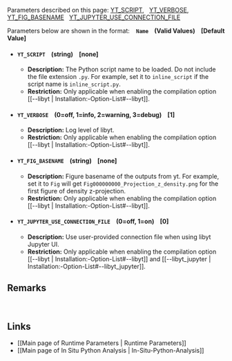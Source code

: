 Parameters described on this page:
[YT_SCRIPT](#YT_SCRIPT), &nbsp;
[YT_VERBOSE](#YT_VERBOSE), &nbsp;
[YT_FIG_BASENAME](#YT_FIG_BASENAME) &nbsp;
[YT_JUPYTER_USE_CONNECTION_FILE](#YT_JUPYTER_USE_CONNECTION_FILE) &nbsp;


Parameters below are shown in the format: &ensp; **`Name` &ensp; (Valid Values) &ensp; [Default Value]**

<a name="YT_SCRIPT"></a>
* #### `YT_SCRIPT` &ensp; (string) &ensp; [none]
    * **Description:**
The Python script name to be loaded.
Do not include the file extension `.py`.
For example, set it to `inline_script` if the script name is `inline_script.py`.
    * **Restriction:**
Only applicable when enabling the compilation option
[[--libyt | Installation:-Option-List#--libyt]].

<a name="YT_VERBOSE"></a>
* #### `YT_VERBOSE` &ensp; (0=off, 1=info, 2=warning, 3=debug) &ensp; [1]
    * **Description:**
Log level of libyt.
    * **Restriction:**
Only applicable when enabling the compilation option
[[--libyt | Installation:-Option-List#--libyt]].

<a name="YT_FIG_BASENAME"></a>
* #### `YT_FIG_BASENAME` &ensp; (string) &ensp; [none]
    * **Description:**
Figure basename of the outputs from yt.
For example, set it to `Fig` will get `Fig000000000_Projection_z_density.png`
for the first figure of density z-projection.
    * **Restriction:**
Only applicable when enabling the compilation option
[[--libyt | Installation:-Option-List#--libyt]].

<a name="YT_JUPYTER_USE_CONNECTION_FILE"></a>
* #### `YT_JUPYTER_USE_CONNECTION_FILE` &ensp; (0=off, 1=on) &ensp; [0]
    * **Description:**
Use user-provided connection file when using libyt Jupyter UI.
    * **Restriction:**
Only applicable when enabling the compilation option
[[--libyt | Installation:-Option-List#--libyt]] and
[[--libyt_jupyter | Installation:-Option-List#--libyt_jupyter]].


## Remarks


<br>

## Links
* [[Main page of Runtime Parameters | Runtime Parameters]]
* [[Main page of In Situ Python Analysis | In-Situ-Python-Analysis]]
